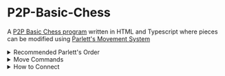 # P2P-Basic-Chess

A [P2P Basic Chess program](https://chessplusstripped.xxcrashbomberxx.freecluster.eu/) written in HTML and Typescript where pieces can be modified using [Parlett's Movement System](https://en.m.wikipedia.org/wiki/Fairy_chess_piece#0%E2%80%939)

<details>

<summary>Recommended Parlett's Order</summary>

\<conditions> \<move type> \<distance> \<direction> \<other>

</details>

<details>

<summary>Move Commands</summary>

* '1', '2', '3', ..., 'n'/'N' = Distance of N
* '*' = Orthogonal of Diagonal Movement
* '+' = Orthogonal Movement
* '>' = Forwards Movement
* '<' = Backwards Movement
* '<>' = Forwards or Backwards Movement
* '=' = Orthogonally Sideways Movement
* '>=' = Orthogonally Forwards or Sideways Movement
* '<=' = Orthogonally Backwards or Sideways Movement
* 'x'/'X' = Diagonal Movement
* 'x>'/'X>' = Diagonally Forward Movement
* 'x<'/'X<' = Diagonally Backward Movement
* '+>' = Orthogonally Forward Movement
* '+<' = Orthogonally Backward Movement
* 'X/Y' = Distance of X and Y in Different Orthogonal Directions
* '~' = Jumping Operator (Knights)
*'i'/'I' = Only Use on First Movement of Piece
* 'c'/'C' = Only Use on Capturing Piece (Only applies to final square being landed on)
* 'o'/'O' = Only Use on Not Capturing Piece
* ',' = Add Different Movements to a Piece
* 'k'/'K' = King flag that enables notifications when placed into check by another piece

</details>

<details>

<summary>How to Connect</summary>

1. Have Player 1 Click the `Connect` button.
2. Send the Game ID generated in the box to Player 2.
3. Have Player 2 enter the Game ID into their box.
4. Have Player 2 Click the `Connect` button.

Upon connection, both players should get an alert that a player has connected. Any Piece changes will be reflected onto both sides with the person who is receiving the changes getting an alert describing the change made.

</details>
